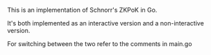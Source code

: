 This is an implementation of Schnorr's ZKPoK in Go.

It's both implemented as an interactive version and a non-interactive version.

For switching between the two refer to the comments in main.go
